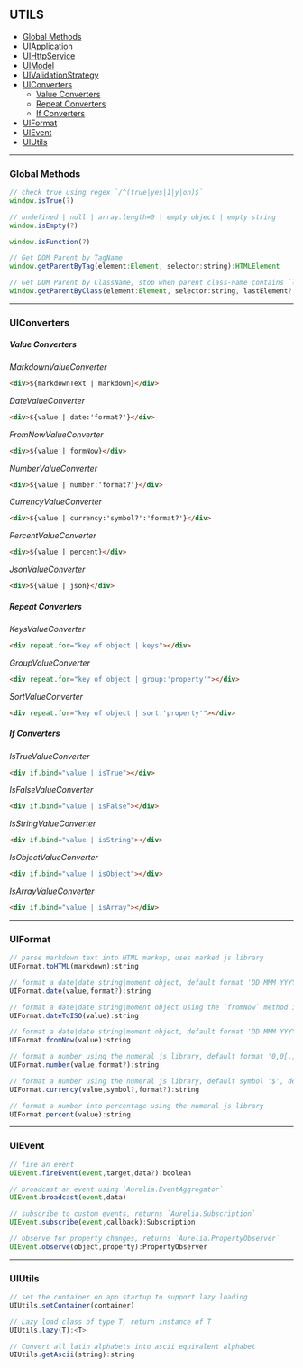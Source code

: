 ## UTILS

* [Global Methods](#global-methods)
* [UIApplication](#uiapplication)
* [UIHttpService](#uihttpservice)
* [UIModel](#uimodel)
* [UIValidationStrategy](#uivalidationstrategy)
* [UIConverters](#uiconverters)
    * [Value Converters](#__value-converters__)
    * [Repeat Converters](#__repeat-converters__)
    * [If Converters](#__if-converters__)
* [UIFormat](#uiformat)
* [UIEvent](#uievent)
* [UIUtils](#uiutils)


---
	
### Global Methods ###

```javascript
// check true using regex `/^(true|yes|1|y|on)$`
window.isTrue(?)

// undefined | null | array.length=0 | empty object | empty string
window.isEmpty(?)

window.isFunction(?)

// Get DOM Parent by TagName
window.getParentByTag(element:Element, selector:string):HTMLElement

// Get DOM Parent by ClassName, stop when parent class-name contains `lastElement`
window.getParentByClass(element:Element, selector:string, lastElement?:string):HTMLElement
```

---
	
### UIConverters ###

##### __Value Converters__

_MarkdownValueConverter_ 
```html
<div>${markdownText | markdown}</div>
```
    
_DateValueConverter_ 
```html
<div>${value | date:'format?'}</div>
```

_FromNowValueConverter_
```html
<div>${value | formNow}</div>
```

_NumberValueConverter_
```html
<div>${value | number:'format?'}</div>
```

_CurrencyValueConverter_
```html
<div>${value | currency:'symbol?':'format?'}</div>
```

_PercentValueConverter_
```html
<div>${value | percent}</div>
```

_JsonValueConverter_
```html
<div>${value | json}</div>
```



##### __Repeat Converters__

_KeysValueConverter_
```html
<div repeat.for="key of object | keys"></div>
```

_GroupValueConverter_
```html
<div repeat.for="key of object | group:'property'"></div>
```

_SortValueConverter_
```html
<div repeat.for="key of object | sort:'property'"></div>
```

	

##### __If Converters__

_IsTrueValueConverter_
```html
<div if.bind="value | isTrue"></div>
```

_IsFalseValueConverter_
```html
<div if.bind="value | isFalse"></div>
```

_IsStringValueConverter_
```html
<div if.bind="value | isString"></div>
```
    
_IsObjectValueConverter_
```html
<div if.bind="value | isObject"></div>
```

_IsArrayValueConverter_
```html
<div if.bind="value | isArray"></div>
```

---
	
### UIFormat ###

```javascript
// parse markdown text into HTML markup, uses marked js library
UIFormat.toHTML(markdown):string

// format a date|date string|moment object, default format 'DD MMM YYYY hh:mm A'
UIFormat.date(value,format?):string

// format a date|date string|moment object using the `fromNow` method in moment
UIFormat.dateToISO(value):string

// format a date|date string|moment object, default format 'DD MMM YYYY hh:mm A'
UIFormat.fromNow(value):string

// format a number using the numeral js library, default format '0,0[.]00'
UIFormat.number(value,format?):string

// format a number using the numeral js library, default symbol '$', default format '$ 0,0[.]00'
UIFormat.currency(value,symbol?,format?):string

// format a number into percentage using the numeral js library
UIFormat.percent(value):string
```

---
	
### UIEvent ###

```javascript
// fire an event
UIEvent.fireEvent(event,target,data?):boolean

// broadcast an event using `Aurelia.EventAggregator`
UIEvent.broadcast(event,data)

// subscribe to custom events, returns `Aurelia.Subscription`
UIEvent.subscribe(event,callback):Subscription

// observe for property changes, returns `Aurelia.PropertyObserver`
UIEvent.observe(object,property):PropertyObserver
```

---
	
### UIUtils ###

```javascript
// set the container on app startup to support lazy loading
UIUtils.setContainer(container)

// Lazy load class of type T, return instance of T
UIUtils.lazy(T):<T>

// Convert all latin alphabets into ascii equivalent alphabet
UIUtils.getAscii(string):string
```
